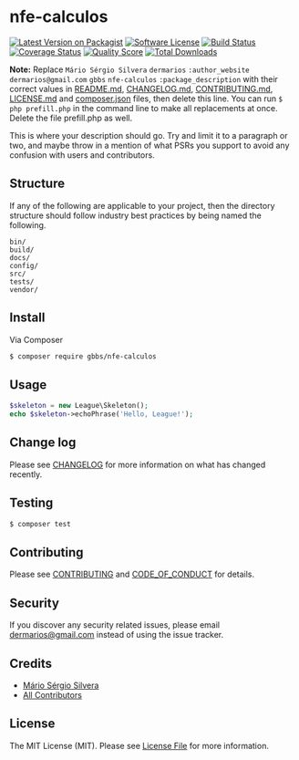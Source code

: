 # nfe-calculos

[![Latest Version on Packagist][ico-version]][link-packagist]
[![Software License][ico-license]](LICENSE.md)
[![Build Status][ico-travis]][link-travis]
[![Coverage Status][ico-scrutinizer]][link-scrutinizer]
[![Quality Score][ico-code-quality]][link-code-quality]
[![Total Downloads][ico-downloads]][link-downloads]

**Note:** Replace ```Mário Sérgio Silvera``` ```dermarios``` ```:author_website``` ```dermarios@gmail.com``` ```gbbs``` ```nfe-calculos``` ```:package_description``` with their correct values in [README.md](README.md), [CHANGELOG.md](CHANGELOG.md), [CONTRIBUTING.md](CONTRIBUTING.md), [LICENSE.md](LICENSE.md) and [composer.json](composer.json) files, then delete this line. You can run `$ php prefill.php` in the command line to make all replacements at once. Delete the file prefill.php as well.

This is where your description should go. Try and limit it to a paragraph or two, and maybe throw in a mention of what
PSRs you support to avoid any confusion with users and contributors.

## Structure

If any of the following are applicable to your project, then the directory structure should follow industry best practices by being named the following.

```
bin/        
build/
docs/
config/
src/
tests/
vendor/
```


## Install

Via Composer

``` bash
$ composer require gbbs/nfe-calculos
```

## Usage

``` php
$skeleton = new League\Skeleton();
echo $skeleton->echoPhrase('Hello, League!');
```

## Change log

Please see [CHANGELOG](CHANGELOG.md) for more information on what has changed recently.

## Testing

``` bash
$ composer test
```

## Contributing

Please see [CONTRIBUTING](CONTRIBUTING.md) and [CODE_OF_CONDUCT](CODE_OF_CONDUCT.md) for details.

## Security

If you discover any security related issues, please email dermarios@gmail.com instead of using the issue tracker.

## Credits

- [Mário Sérgio Silvera][link-author]
- [All Contributors][link-contributors]

## License

The MIT License (MIT). Please see [License File](LICENSE.md) for more information.

[ico-version]: https://img.shields.io/packagist/v/gbbs/nfe-calculos.svg?style=flat-square
[ico-license]: https://img.shields.io/badge/license-MIT-brightgreen.svg?style=flat-square
[ico-travis]: https://img.shields.io/travis/gbbs/nfe-calculos/master.svg?style=flat-square
[ico-scrutinizer]: https://img.shields.io/scrutinizer/coverage/g/gbbs/nfe-calculos.svg?style=flat-square
[ico-code-quality]: https://img.shields.io/scrutinizer/g/gbbs/nfe-calculos.svg?style=flat-square
[ico-downloads]: https://img.shields.io/packagist/dt/gbbs/nfe-calculos.svg?style=flat-square

[link-packagist]: https://packagist.org/packages/gbbs/nfe-calculos
[link-travis]: https://travis-ci.org/gbbs/nfe-calculos
[link-scrutinizer]: https://scrutinizer-ci.com/g/gbbs/nfe-calculos/code-structure
[link-code-quality]: https://scrutinizer-ci.com/g/gbbs/nfe-calculos
[link-downloads]: https://packagist.org/packages/gbbs/nfe-calculos
[link-author]: https://github.com/dermarios
[link-contributors]: ../../contributors

